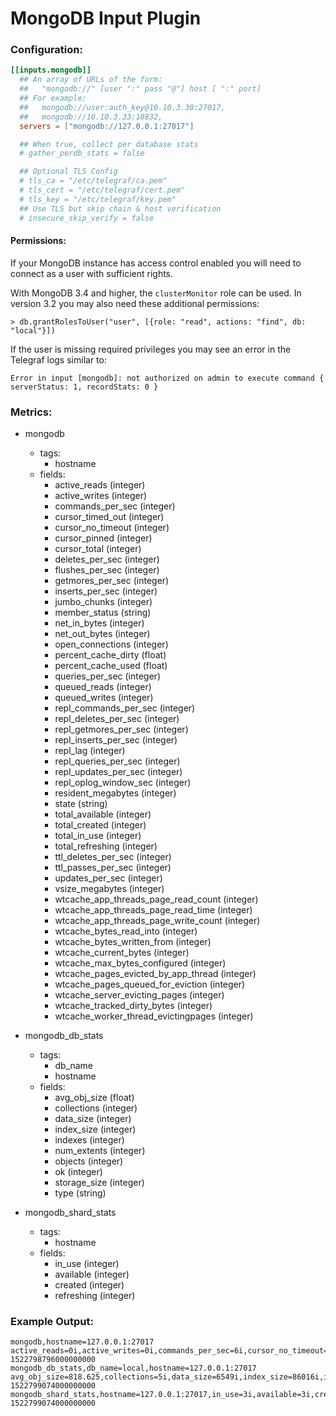 # MongoDB Input Plugin

### Configuration:

```toml
[[inputs.mongodb]]
  ## An array of URLs of the form:
  ##   "mongodb://" [user ":" pass "@"] host [ ":" port]
  ## For example:
  ##   mongodb://user:auth_key@10.10.3.30:27017,
  ##   mongodb://10.10.3.33:18832,
  servers = ["mongodb://127.0.0.1:27017"]

  ## When true, collect per database stats
  # gather_perdb_stats = false

  ## Optional TLS Config
  # tls_ca = "/etc/telegraf/ca.pem"
  # tls_cert = "/etc/telegraf/cert.pem"
  # tls_key = "/etc/telegraf/key.pem"
  ## Use TLS but skip chain & host verification
  # insecure_skip_verify = false
```

#### Permissions:

If your MongoDB instance has access control enabled you will need to connect
as a user with sufficient rights.

With MongoDB 3.4 and higher, the `clusterMonitor` role can be used.  In
version 3.2 you may also need these additional permissions:
```
> db.grantRolesToUser("user", [{role: "read", actions: "find", db: "local"}])
```

If the user is missing required privileges you may see an error in the
Telegraf logs similar to:
```
Error in input [mongodb]: not authorized on admin to execute command { serverStatus: 1, recordStats: 0 }
```

### Metrics:

- mongodb
  - tags:
    - hostname
  - fields:
    - active_reads (integer)
    - active_writes (integer)
    - commands_per_sec (integer)
    - cursor_timed_out (integer)
    - cursor_no_timeout (integer)
    - cursor_pinned (integer)
    - cursor_total (integer)
    - deletes_per_sec (integer)
    - flushes_per_sec (integer)
    - getmores_per_sec (integer)
    - inserts_per_sec (integer)
    - jumbo_chunks (integer)
    - member_status (string)
    - net_in_bytes (integer)
    - net_out_bytes (integer)
    - open_connections (integer)
    - percent_cache_dirty (float)
    - percent_cache_used (float)
    - queries_per_sec (integer)
    - queued_reads (integer)
    - queued_writes (integer)
    - repl_commands_per_sec (integer)
    - repl_deletes_per_sec (integer)
    - repl_getmores_per_sec (integer)
    - repl_inserts_per_sec (integer)
    - repl_lag (integer)
    - repl_queries_per_sec (integer)
    - repl_updates_per_sec (integer)
    - repl_oplog_window_sec (integer)
    - resident_megabytes (integer)
    - state (string)
    - total_available (integer)
    - total_created (integer)
    - total_in_use (integer)
    - total_refreshing (integer)
    - ttl_deletes_per_sec (integer)
    - ttl_passes_per_sec (integer)
    - updates_per_sec (integer)
    - vsize_megabytes (integer)
    - wtcache_app_threads_page_read_count (integer)
    - wtcache_app_threads_page_read_time (integer)
    - wtcache_app_threads_page_write_count (integer)
    - wtcache_bytes_read_into (integer)
    - wtcache_bytes_written_from (integer)
    - wtcache_current_bytes (integer)
    - wtcache_max_bytes_configured (integer)
    - wtcache_pages_evicted_by_app_thread (integer)
    - wtcache_pages_queued_for_eviction (integer)
    - wtcache_server_evicting_pages (integer)
    - wtcache_tracked_dirty_bytes (integer)
    - wtcache_worker_thread_evictingpages (integer)

- mongodb_db_stats
  - tags:
    - db_name
    - hostname
  - fields:
    - avg_obj_size (float)
    - collections (integer)
    - data_size (integer)
    - index_size (integer)
    - indexes (integer)
    - num_extents (integer)
    - objects (integer)
    - ok (integer)
    - storage_size (integer)
    - type (string)

- mongodb_shard_stats
  - tags:
    - hostname
  - fields:
    - in_use (integer)
    - available (integer)
    - created (integer)
    - refreshing (integer)

### Example Output:
```
mongodb,hostname=127.0.0.1:27017 active_reads=0i,active_writes=0i,commands_per_sec=6i,cursor_no_timeout=0i,cursor_pinned=0i,cursor_timed_out=0i,cursor_total=0i,deletes_per_sec=0i,flushes_per_sec=0i,getmores_per_sec=1i,inserts_per_sec=0i,jumbo_chunks=0i,member_status="PRI",net_in_bytes=851i,net_out_bytes=23904i,open_connections=6i,percent_cache_dirty=0,percent_cache_used=0,queries_per_sec=2i,queued_reads=0i,queued_writes=0i,repl_commands_per_sec=0i,repl_deletes_per_sec=0i,repl_getmores_per_sec=0i,repl_inserts_per_sec=0i,repl_lag=0i,repl_queries_per_sec=0i,repl_updates_per_sec=0i,resident_megabytes=67i,state="PRIMARY",total_available=0i,total_created=0i,total_in_use=0i,total_refreshing=0i,ttl_deletes_per_sec=0i,ttl_passes_per_sec=0i,updates_per_sec=0i,vsize_megabytes=729i,wtcache_app_threads_page_read_count=4i,wtcache_app_threads_page_read_time=18i,wtcache_app_threads_page_write_count=6i,wtcache_bytes_read_into=10075i,wtcache_bytes_written_from=115711i,wtcache_current_bytes=86038i,wtcache_max_bytes_configured=1073741824i,wtcache_pages_evicted_by_app_thread=0i,wtcache_pages_queued_for_eviction=0i,wtcache_server_evicting_pages=0i,wtcache_tracked_dirty_bytes=0i,wtcache_worker_thread_evictingpages=0i 1522798796000000000
mongodb_db_stats,db_name=local,hostname=127.0.0.1:27017 avg_obj_size=818.625,collections=5i,data_size=6549i,index_size=86016i,indexes=4i,num_extents=0i,objects=8i,ok=1i,storage_size=118784i,type="db_stat" 1522799074000000000
mongodb_shard_stats,hostname=127.0.0.1:27017,in_use=3i,available=3i,created=4i,refreshing=0i 1522799074000000000
```
